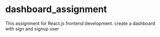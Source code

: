 # dashboard_assignment
This assignment for React.js frontend development. create a dashboard with sign and signup user
